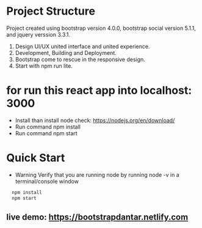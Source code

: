 # Project Structure 
Project created using bootstrap version 4.0.0, bootstrap social version 5.1.1, and jquery verssion 3.3.1. 

1. Design UI/UX united interface and united experience.
2. Development, Building and Deployment.
3. Bootstrap come to rescue in the responsive design.
4. Start with npm run lite.

# for run this react app into localhost: 3000
 * Install than install node check: https://nodejs.org/en/download/
 * Run command npm install
 * Run command npm start

# Quick Start
 * Warning 
 Verify that you are running node by running node -v in a terminal/console window
 
 ```diff
   npm install
   npm start
  ```

## live demo: https://bootstrapdantar.netlify.com
